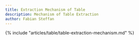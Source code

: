 ```yaml
---
title: Extraction Mechanism of Table
description: Mechanism of Table Extraction
author: Fabian Steffan
---
```


{% include "articles/table/table-extraction-mechanism.md" %}